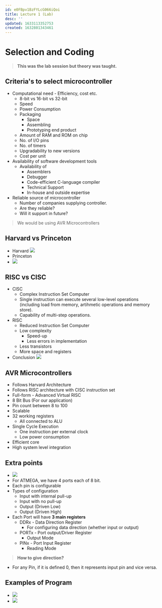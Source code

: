 ```yaml
---
id: e0FBpv1BzFYLcG066iQoi
title: Lecture 1 (Lab)
desc: ''
updated: 1633113352753
created: 1632801343461
---
```



# Selection and Coding

> #### This was the lab session but theory was taught.

## Criteria's to select microcontroller
* Computational need - Efficiency, cost etc.
    * 8-bit vs 16-bit vs 32-bit
    * Speed
    * Power Consumption
    * Packaging
        * Space
        * Assembling
        * Prototyping end product
    * Amount of RAM and ROM on chip
    * No. of I/O pins
    * No. of timers
    * Upgradability to new versions
    * Cost per unit
* Availability of software development tools
    * Availability of
        * Assemblers
        * Debugger
        * Code-efficient C-language compiler
        * Technical Support
        * In-house and outside expertise
* Reliable source of microcontroller
    * Number of companies supplying controller.
    * Are they reliable?
    * Will it support in future?

> We would be using AVR Microcontrollers

## Harvard vs Princeton
* Harvard
![](/assets/images/2021-09-04-18-21-51.png)
* Princeton
* ![](/assets/images/2021-09-04-18-22-18.png)

## RISC vs CISC
* CISC
    * Complex Instruction Set Computer
    * Single instruction can execute several low-level operations (including load from memory, artihmetic operations and memory store).
    * Capability of multi-step operations.
* RISC
    * Reduced Instruction Set Computer
    * Low complexity
        * Speed-up
        * Less errors in implementation
    * Less transistors
    * More space and registers
* Conclusion
![](/assets/images/2021-09-04-18-30-30.png)

## AVR Microcontrollers
* Follows Harvard Architecture
* Follows RISC architecture with CISC instruction set
* Full-form - Advanced Virtual RISC
* 8 Bit Bus (For our application)
* Pin count between 8 to 100
* Scalable
* 32 working registers
    * All connected to ALU
* Single Cycle Execution
    * One instruction per external clock
    * Low power consumption
* Efficient core
* High system level integration

## Extra points
* ![](/assets/images/2021-09-04-18-37-03.png)
* For ATMEGA, we have 4 ports each of 8 bit.
* Each pin is configurable
* Types of configuration
    * Input with internal pull-up
    * Input with no pull-up
    * Output (Driven Low)
    * Output (Driven High)
* Each Port will have **3 main registers**
    * DDRx - Data Direction Register
        * For configuring data direction (whether input or output)
    * PORTx - Port output/Driver Register
        * Output Mode
    * PINx - Port Input Register
        * Reading Mode

> **How to give direction?**

* For any Pin, if it is defined 0, then it represents input pin and vice versa.

## Examples of Program
* ![](/assets/images/2021-09-04-18-45-38.png)
* ![](/assets/images/2021-09-04-18-48-57.png)
